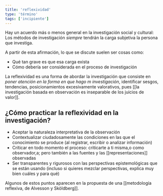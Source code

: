 ```yaml
---
title: 'reflexividad'
type: 'término'
tags: ['incipiente']
---
```


Hay un acuerdo más o menos general en la investigación social y cultural: Los métodos de investigación *siempre* tendrán la carga subjetiva la persona que investiga.

A partir de esta afirmación, lo que se discute suelen ser cosas como:

- Qué tan grave es que esa carga exista
- Cómo debería ser considerada en el proceso de investigación

La reflexividad es una forma de abordar la investigación que consiste en *poner atención en la forma en que hago m investigación*, identificar sesgos, tendencias, posicionamientos excesivamente valorativos, pues [[la investigación basada en observación es inseparable de los juicios de valor]].

## ¿Cómo practicar la reflexividad en la investigación?

- Aceptar la naturaleza interpretativa de la observación
- Contextualizar ciudadosamente las condiciones en las que el conocimiento se produce (al registrar, escribir o analizar información)
- Críticar en todo momento el proceso: criticarte a ti misma,o como observador,a; pero también a las fuentes y las [[representaciones]] observadas
- Ser transparentes y rigurosos con las perspectivas epistemológicas que se están usando (incluso si quieres mezclar perspectivas, explica muy bien cuáles y para qué)

Algunos de estos puntos aparecen en la propuesta de una [[metodología reflexiva, de Alvesson y Sköldberg]].

